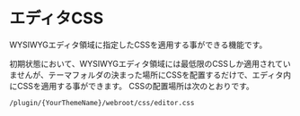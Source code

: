 # エディタCSS

WYSIWYGエディタ領域に指定したCSSを適用する事ができる機能です。

初期状態において、WYSIWYGエディタ領域には最低限のCSSしか適用されていませんが、テーマフォルダの決まった場所にCSSを配置するだけで、エディタ内にCSSを適用する事ができます。
CSSの配置場所は次のとおりです。

```shell
/plugin/{YourThemeName}/webroot/css/editor.css
```
